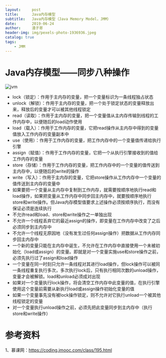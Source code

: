 ```yaml
---
layout:     post
title:      Java内存模型
subtitle:   Java内存模型（Java Memory Model，JMM）
date:       2019-06-24
author:     渣子哥
header-img: img/pexels-photo-1936936.jpeg
catalog: true
tags:
    - JMM
---
```




# Java内存模型——同步八种操作



![jvm](https://zhazige-com.oss-cn-qingdao.aliyuncs.com/thread/JVM-1.jpg?x-oss-process=style/watermark)

+ lock（锁定）：作用于主内存的变量，把一个变量标识为一条线程独占状态
+ unlock（解锁）：作用于主内存的变量，把一个处于锁定状态的变量释放出来，释放后的变量才可以被其他线程锁定
+ read（读取）：作用于主内存的变量，把一个变量值从主内存传输到线程的工作内存中，以便随后的load动作使用
+ load（载入）：作用于工作内存的变量，它把read操作从主内存中得到的变量值放入工作内存的变量副本中
+ use（使用）：作用于工作内存的变量，把工作内存中的一个变量值传递给执行引擎
+ assign（赋值）：作用于工作内存的变量，它把一个从执行引擎接收到的值给工作内存的变量
+ store（存储）：作用于工作内存的变量，把工作内存中的一个变量的值传送到主内存中，以便随后的write的操作
+ write（写入）：作用于主内存的变量，它把store操作从工作内存中一个变量的值传送到主内存的变量中
+ 如果要把一个变量从主内存中复制到工作内存，就需要按顺序地执行read和load操作，如果把变量从工作内存中同步回主内存中，就要按顺序地执行store和write操作。但Java内存模型值要求上述操作必须按顺序执行，而没有保证必须是连续执行
+ 不允许read和load、store和write操作之一单独出现
+ 不允许一个线程丢弃它的最近assign的操作，即变量在工作内存中改变了之后必须同步到主内存中
+ 不允许一个线程无原因地（没有发生过任何assign操作）把数据从工作内存同步回主内存中
+ 一个新的变量只能在主内存中诞生，不允许在工作内存中直接使用一个未被初始化（load或assign）的变量。即就是对一个变量实施use和store操作之前，必须先执行过了assign和load操作
+ 一个变量在同一时刻只允许一条线程对其进行load操作，但lock操作可以被同一条线程重复执行多次，多次执行lock后，只有执行相同次数的unload操作，变量才会被解锁。load和unload必须成对出现
+ 如果对一个变量执行lock操作，将会清空工作内存中此变量的值，在执行引擎使用这个变量前需要从新执行load或assign操作初始化变量的值
+ 如果一个变量事先没有被lock操作锁定，则不允许对它执行unload一个被其他线程锁定的变量
+ 对一个变量执行unload操作之前，必须先把此变量同步到主内存中（执行store和write操作）





# 参考资料

1、慕课网：<https://coding.imooc.com/class/195.html>
